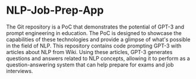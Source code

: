 # NLP-Job-Prep-App

The Git repository is a PoC that demonstrates the potential of GPT-3 and prompt engineering in education. The PoC is designed to showcase the capabilities of these technologies and provide a glimpse of what's possible in the field of NLP. This repository contains code prompting GPT-3 with articles about NLP from Wiki. Using these articles, GPT-3 generates questions and answers related to NLP concepts, allowing it to perform as a question-answering system that can help prepare for exams and job interviews.
